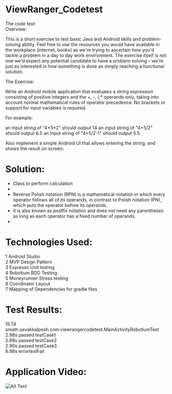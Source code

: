 # ViewRanger_Codetest

The code test: </br>
Overview:

This is a short exercise to test basic Java and Android skills and problem-solving ability. Feel free to use the resources you would have available in the workplace (internet, books) as we're trying to ascertain how you'd tackle a problem in a day to day work environment. The exercise itself is not one we'd expect any potential candidate to have a problem solving – we're just as interested in how something is done as simply reaching a functional solution.

The Exercise:

Write an Android mobile application that evaluates a string expression consisting of positive integers and the +, -, /,* operands only, taking into account normal mathematical rules of operator precedence. No brackets or support for input variables is required.

For example:

an input string of "4+5*2" should output 14
an input string of "4+5/2" should output 6.5
an input string of "4+5/2-1" should output 5.5

Also implement a simple Android UI that allows entering the string, and shows the result on screen.


# Solution:  </br>

 * Class to perform calculation
 *
 * Reverse Polish notation (RPN) is a mathematical notation in which every operator follows all of its operands, in contrast to Polish notation (PN), which puts the operator before its operands.
 * It is also known as postfix notation and does not need any parentheses as long as each operator has a fixed number of operands.
 *


# Technologies Used:  </br>
1 Android Studio </br>
2 MVP Design Pattern </br>
3 Expresso Unit testing </br>
4 Robotium BDD Testing </br>
5 Moneyrunner Stress testing </br>
6 Coordinator Layout </br>
7 Mapping of Dependencies for gradle files

# Test Results:  </br>

15.74 smath.sevakkalpesh.com.viewrangercodetest.MainActivityRobotiumTest  </br>
2.98s passed  testCase1  </br>
2.88s passed  testCase2  </br>
2.90s passed  testCase3  </br>
6.98s errortestFail  </br>

# Application Video:  </br>
![Alt Text](http://i.giphy.com/xT4uQDGbSKPfSgsrAY.gif)
